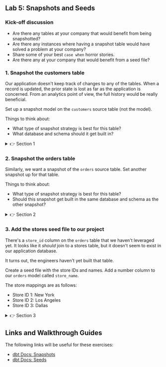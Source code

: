 ## Lab 5: Snapshots and Seeds

### Kick-off discussion

* Are there any tables at your company that would benefit from being snapshotted?
* Are there any instances where having a snapshot table would have solved a problem at your company?
* Share some of your best `case when` horror stories.
* Are there any at your company that would benefit from a seed file?

### 1. Snapshot the customers table

Our application doesn't keep track of changes to any of the tables. When a record is updated, the prior state is lost as far as the application is concerned. From an analytics point of view, the full history would be really beneficial.

Set up a snapshot model on the `customers` source table (not the model).

Things to think about:
* What type of snapshot strategy is best for this table?
* What database and schema should it get built in?

<details>
  <summary>👉 Section 1</summary>

  (1) Create a file in the `snapshots/` directory called `customers_snapshot.sql` that contains the following code (replace `<initials>` with your initials):
  ```sql
    {% snapshot customers_snapshot %}

    {{
        config(
        target_database='analytics',
        target_schema='snapshots_<initials>',
        unique_key='id',

        strategy='check',
        check_cols = 'all',
        )
    }}

    select
      *
    from {{ source('ecomm', 'customers') }}

    {% endsnapshot %}
  ```
  (2) Execute `dbt snapshot` in the console at the bottom of your screen to make sure your snapshot run correctly.
</details>

### 2. Snapshot the orders table

Similarly, we want a snapshot of the `orders` source table. Set another snapshot up for that table.

Things to think about:
* What type of snapshot strategy is best for this table?
* Should this snapshot get built in the same database and schema as the other snapshot?

<details>
  <summary>👉 Section 2</summary>

  (1) Create a file in the `snapshots/` directory called `orders_snapshot.sql` that contains the following code (again, replace `<initials>` with your initials)):
  ```sql
    {% snapshot orders_snapshot %}

    {{
        config(
        target_database='analytics',
        target_schema='snapshots_<initials>',
        unique_key='id',

        strategy='timestamp',
        updated_at='_synced_at',
        )
    }}

    select
      *
    from {{ source('ecomm', 'orders') }}

    {% endsnapshot %}
  ```
  (2) Execute `dbt snapshot` in the console at the bottom of your screen to make sure your snapshots run correctly.
</details>

### 3. Add the stores seed file to our project

There's a `store_id` column on the `orders` table that we haven't leveraged yet. It looks like it _should_ join to a stores table, but it doesn't seem to exist in our application database.

It turns out, the engineers haven't yet built that table.

Create a seed file with the store IDs and names. Add a number column to our `orders` model called `store_name`.

The store mappings are as follows:

* Store ID 1: New York
* Store ID 2: Los Angeles
* Store ID 3: Dallas

<details>
  <summary>👉 Section 3</summary>

  (1) Create a file in the `seeds/` directory called `stores.csv` that contains the following data:
  ```csv
    store_id,store_name
    1,New York
    2,London
    3,Tokyo
  ```
  (2) Execute `dbt seed` in the console at the bottom of your screen to make sure your seed uploads correctly.
  (3) You can now reference that data as `{{ ref('stores') }}`. Add code in your `orders` model that adds a `store_name` column.
  (4) Execute `dbt run -s orders` to make sure your updates run successfully.
</details>

## Links and Walkthrough Guides

The following links will be useful for these exercises:

* [dbt Docs: Snapshots](https://docs.getdbt.com/docs/building-a-dbt-project/snapshots/)
* [dbt Docs: Seeds](https://docs.getdbt.com/docs/building-a-dbt-project/seeds/)
